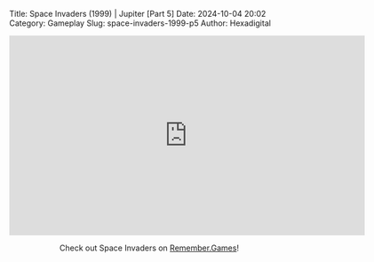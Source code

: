 Title: Space Invaders (1999) | Jupiter [Part 5]
Date: 2024-10-04 20:02
Category: Gameplay
Slug: space-invaders-1999-p5
Author: Hexadigital

<center><iframe src="https://www.youtube.com/embed/t3sqSgttY_U?feature=oembed" allow="accelerometer; autoplay; encrypted-media; gyroscope; picture-in-picture" width="640" height="360" frameborder="0"></iframe>

Check out Space Invaders on [Remember.Games](https://remember.games/game/8435/space-invaders/)!</center>